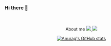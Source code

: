 ### Hi there 👋
<br/>
<br/>

  <div align="center">
  About me
<a href="https://sponge-mind-3a2.notion.site/Somang-Ku-3a65acc077e74b4a9790b4ecefa33712" target="_blank"><img src="https://img.shields.io/badge/Portfolio-000000?style=flat-square&logo=Notion&logoColor=white"/>
  <a href="" target="_blank"><img src="https://img.shields.io/badge/Dev&StudyBlog-20C997?style=flat-square&logo=velog&logoColor=white"/>
  

![Anurag's GitHub stats](https://github-readme-stats.vercel.app/api?username=9somang&show_icons=true&theme=radical)
    
    

